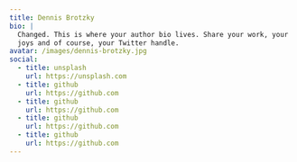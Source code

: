 ```yaml
---
title: Dennis Brotzky
bio: |
  Changed. This is where your author bio lives. Share your work, your
  joys and of course, your Twitter handle.
avatar: /images/dennis-brotzky.jpg
social:
  - title: unsplash
    url: https://unsplash.com
  - title: github
    url: https://github.com
  - title: github
    url: https://github.com
  - title: github
    url: https://github.com
  - title: github
    url: https://github.com
---
```

